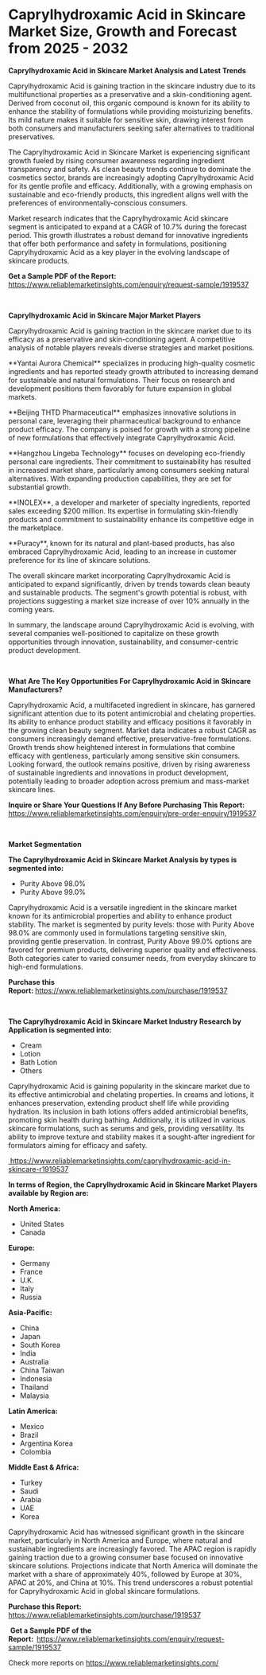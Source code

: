 <p><h1>Caprylhydroxamic Acid in Skincare Market Size, Growth and Forecast from 2025 - 2032</h1></p><p><strong>Caprylhydroxamic Acid in Skincare Market Analysis and Latest Trends</strong></p>
<p><p>Caprylhydroxamic Acid is gaining traction in the skincare industry due to its multifunctional properties as a preservative and a skin-conditioning agent. Derived from coconut oil, this organic compound is known for its ability to enhance the stability of formulations while providing moisturizing benefits. Its mild nature makes it suitable for sensitive skin, drawing interest from both consumers and manufacturers seeking safer alternatives to traditional preservatives.</p><p>The Caprylhydroxamic Acid in Skincare Market is experiencing significant growth fueled by rising consumer awareness regarding ingredient transparency and safety. As clean beauty trends continue to dominate the cosmetics sector, brands are increasingly adopting Caprylhydroxamic Acid for its gentle profile and efficacy. Additionally, with a growing emphasis on sustainable and eco-friendly products, this ingredient aligns well with the preferences of environmentally-conscious consumers.</p><p>Market research indicates that the Caprylhydroxamic Acid skincare segment is anticipated to expand at a CAGR of 10.7% during the forecast period. This growth illustrates a robust demand for innovative ingredients that offer both performance and safety in formulations, positioning Caprylhydroxamic Acid as a key player in the evolving landscape of skincare products.</p></p>
<p><strong>Get a Sample PDF of the Report:&nbsp;</strong> <a href="https://www.reliablemarketinsights.com/enquiry/request-sample/1919537?utm_campaign=2111&utm_medium=2&utm_source=Github&utm_content=ia&utm_term=01042025&utm_id=caprylhydroxamic-acid-in-skincare">https://www.reliablemarketinsights.com/enquiry/request-sample/1919537</a></p>
<p>&nbsp;</p>
<p><strong>Caprylhydroxamic Acid in Skincare Major Market Players</strong></p>
<p><p>Caprylhydroxamic Acid is gaining traction in the skincare market due to its efficacy as a preservative and skin-conditioning agent. A competitive analysis of notable players reveals diverse strategies and market positions.</p><p>**Yantai Aurora Chemical** specializes in producing high-quality cosmetic ingredients and has reported steady growth attributed to increasing demand for sustainable and natural formulations. Their focus on research and development positions them favorably for future expansion in global markets.</p><p>**Beijing THTD Pharmaceutical** emphasizes innovative solutions in personal care, leveraging their pharmaceutical background to enhance product efficacy. The company is poised for growth with a strong pipeline of new formulations that effectively integrate Caprylhydroxamic Acid.</p><p>**Hangzhou Lingeba Technology** focuses on developing eco-friendly personal care ingredients. Their commitment to sustainability has resulted in increased market share, particularly among consumers seeking natural alternatives. With expanding production capabilities, they are set for substantial growth.</p><p>**INOLEX**, a developer and marketer of specialty ingredients, reported sales exceeding $200 million. Its expertise in formulating skin-friendly products and commitment to sustainability enhance its competitive edge in the marketplace.</p><p>**Puracy**, known for its natural and plant-based products, has also embraced Caprylhydroxamic Acid, leading to an increase in customer preference for its line of skincare solutions. </p><p>The overall skincare market incorporating Caprylhydroxamic Acid is anticipated to expand significantly, driven by trends towards clean beauty and sustainable products. The segment's growth potential is robust, with projections suggesting a market size increase of over 10% annually in the coming years. </p><p>In summary, the landscape around Caprylhydroxamic Acid is evolving, with several companies well-positioned to capitalize on these growth opportunities through innovation, sustainability, and consumer-centric product development.</p></p>
<p>&nbsp;</p>
<p><strong>What Are The Key Opportunities For Caprylhydroxamic Acid in Skincare Manufacturers?</strong></p>
<p><p>Caprylhydroxamic Acid, a multifaceted ingredient in skincare, has garnered significant attention due to its potent antimicrobial and chelating properties. Its ability to enhance product stability and efficacy positions it favorably in the growing clean beauty segment. Market data indicates a robust CAGR as consumers increasingly demand effective, preservative-free formulations. Growth trends show heightened interest in formulations that combine efficacy with gentleness, particularly among sensitive skin consumers. Looking forward, the outlook remains positive, driven by rising awareness of sustainable ingredients and innovations in product development, potentially leading to broader adoption across premium and mass-market skincare lines.</p></p>
<p><strong>Inquire or Share Your Questions If Any Before Purchasing This Report:</strong> <a href="https://www.reliablemarketinsights.com/enquiry/pre-order-enquiry/1919537?utm_campaign=2111&utm_medium=2&utm_source=Github&utm_content=ia&utm_term=01042025&utm_id=caprylhydroxamic-acid-in-skincare">https://www.reliablemarketinsights.com/enquiry/pre-order-enquiry/1919537</a></p>
<p>&nbsp;</p>
<p><strong>Market Segmentation</strong></p>
<p><strong>The Caprylhydroxamic Acid in Skincare Market Analysis by types is segmented into:</strong></p>
<p><ul><li>Purity Above 98.0%</li><li>Purity Above 99.0%</li></ul></p>
<p><p>Caprylhydroxamic Acid is a versatile ingredient in the skincare market known for its antimicrobial properties and ability to enhance product stability. The market is segmented by purity levels: those with Purity Above 98.0% are commonly used in formulations targeting sensitive skin, providing gentle preservation. In contrast, Purity Above 99.0% options are favored for premium products, delivering superior quality and effectiveness. Both categories cater to varied consumer needs, from everyday skincare to high-end formulations.</p></p>
<p><strong>Purchase this Report:&nbsp;</strong><a href="https://www.reliablemarketinsights.com/purchase/1919537?utm_campaign=2111&utm_medium=2&utm_source=Github&utm_content=ia&utm_term=01042025&utm_id=caprylhydroxamic-acid-in-skincare">https://www.reliablemarketinsights.com/purchase/1919537</a></p>
<p>&nbsp;</p>
<p><strong>The Caprylhydroxamic Acid in Skincare Market Industry Research by Application is segmented into:</strong></p>
<p><ul><li>Cream</li><li>Lotion</li><li>Bath Lotion</li><li>Others</li></ul></p>
<p><p>Caprylhydroxamic Acid is gaining popularity in the skincare market due to its effective antimicrobial and chelating properties. In creams and lotions, it enhances preservation, extending product shelf life while providing hydration. Its inclusion in bath lotions offers added antimicrobial benefits, promoting skin health during bathing. Additionally, it is utilized in various skincare formulations, such as serums and gels, providing versatility. Its ability to improve texture and stability makes it a sought-after ingredient for formulators aiming for efficacy and safety.</p></p>
<p><a href="https://www.reliablemarketinsights.com/caprylhydroxamic-acid-in-skincare-r1919537?utm_campaign=2111&utm_medium=2&utm_source=Github&utm_content=ia&utm_term=01042025&utm_id=caprylhydroxamic-acid-in-skincare">&nbsp;https://www.reliablemarketinsights.com/caprylhydroxamic-acid-in-skincare-r1919537</a></p>
<p><strong>In terms of Region, the Caprylhydroxamic Acid in Skincare Market Players available by Region are:</strong></p>
<p>
    <p> <strong> North America: </strong>
        <ul>
            <li>United States</li>
            <li>Canada</li>
        </ul>
        </p> 
    <p> <strong> Europe: </strong>
        <ul>
            <li>Germany</li>
            <li>France</li>
            <li>U.K.</li>
            <li>Italy</li>
            <li>Russia</li>
        </ul>
        </p> 
    <p> <strong> Asia-Pacific: </strong>
        <ul>
            <li>China</li>
            <li>Japan</li>
            <li>South Korea</li>
            <li>India</li>
            <li>Australia</li>
            <li>China Taiwan</li>
            <li>Indonesia</li>
            <li>Thailand</li>
            <li>Malaysia</li>
        </ul>
        </p> 
    <p> <strong> Latin America: </strong>
        <ul>
            <li>Mexico</li>
            <li>Brazil</li>
            <li>Argentina Korea</li>
            <li>Colombia</li>
        </ul>
        </p> 
    <p> <strong> Middle East & Africa: </strong>
        <ul>
            <li>Turkey</li>
            <li>Saudi</li>
            <li>Arabia</li>
            <li>UAE</li>
            <li>Korea</li>
        </ul>
    </p>
    </p>
<p><p>Caprylhydroxamic Acid has witnessed significant growth in the skincare market, particularly in North America and Europe, where natural and sustainable ingredients are increasingly favored. The APAC region is rapidly gaining traction due to a growing consumer base focused on innovative skincare solutions. Projections indicate that North America will dominate the market with a share of approximately 40%, followed by Europe at 30%, APAC at 20%, and China at 10%. This trend underscores a robust potential for Caprylhydroxamic Acid in global skincare formulations.</p></p>
<p><strong>Purchase this Report: </strong><a href="https://www.reliablemarketinsights.com/purchase/1919537?utm_campaign=2111&utm_medium=2&utm_source=Github&utm_content=ia&utm_term=01042025&utm_id=caprylhydroxamic-acid-in-skincare">https://www.reliablemarketinsights.com/purchase/1919537</a></p>
<p>&nbsp;<strong>Get a Sample PDF of the Report:&nbsp;&nbsp;</strong><a href="https://www.reliablemarketinsights.com/enquiry/request-sample/1919537?utm_campaign=2111&utm_medium=2&utm_source=Github&utm_content=ia&utm_term=01042025&utm_id=caprylhydroxamic-acid-in-skincare">https://www.reliablemarketinsights.com/enquiry/request-sample/1919537</a></p>
<p><strong></strong></p>
<p>Check more reports on <a href="https://www.reliablemarketinsights.com/?utm_campaign=2111&utm_medium=2&utm_source=Github&utm_content=ia&utm_term=01042025&utm_id=caprylhydroxamic-acid-in-skincare">https://www.reliablemarketinsights.com/</a></p>